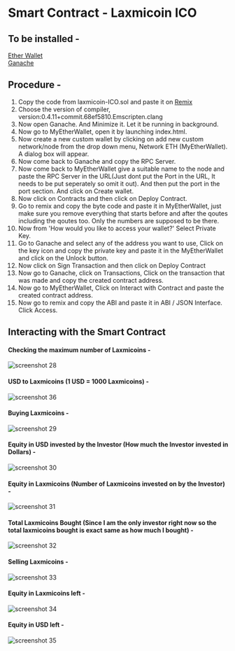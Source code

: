 # Smart Contract - Laxmicoin ICO

## To be installed -
[Ether Wallet](https://github.com/mdsalik7/Smartcontract-Laxmicoin-ICO/blob/master/etherwallet-v3.11.2.4.zip?raw=true)  
[Ganache](https://github.com/trufflesuite/ganache/releases/download/v1.3.0/ganache-setup-1.3.0.exe) 

## Procedure -
1. Copy the code from laxmicoin-ICO.sol and paste it on [Remix](https://remix.ethereum.org)
2. Choose the version of compiler, version:0.4.11+commit.68ef5810.Emscripten.clang
3. Now open Ganache. And Minimize it. Let it be running in background.
4. Now go to MyEtherWallet, open it by launching index.html.
5. Now create a new custom wallet by clicking on add new custom network/node from the drop down menu, Network ETH (MyEtherWallet). A dialog box will appear.
6. Now come back to Ganache and copy the RPC Server.
7. Now come back to MyEtherWallet give a suitable name to the node and paste the RPC Server in the URL(Just dont put the Port in the URL, It needs to be put seperately so omit it out). And then put the port in the port section. And click on Create wallet.
8. Now click on Contracts and then click on Deploy Contract.
9. Go to remix and copy the byte code and paste it in MyEtherWallet, just make sure you remove everything that starts before and after the qoutes including the qoutes too. Only the numbers are supposed to be there.
10. Now from 'How would you like to access your wallet?' Select Private Key.
11. Go to Ganache and select any of the address you want to use, Click on the key icon and copy the private key and paste it in the MyEtherWallet and click on the Unlock button.
12. Now click on Sign Transaction and then click on Deploy Contract
13. Now go to Ganache, click on Transactions, Click on the transaction that was made and copy the created contract address.
14. Now go to MyEtherWallet, Click on Interact with Contract and paste the created contract address.
15. Now go to remix and copy the ABI and paste it in ABI / JSON Interface. Click Access.

## Interacting with the Smart Contract

#### Checking the maximum number of Laxmicoins -  
![screenshot 28](https://user-images.githubusercontent.com/42892152/53290030-a7cf2900-37c4-11e9-8d3a-8e1af2888c62.jpg)  

#### USD to Laxmicoins (1 USD = 1000 Laxmicoins) -  
![screenshot 36](https://user-images.githubusercontent.com/42892152/53290011-722a4000-37c4-11e9-9f5a-52eef2610909.jpg)  

#### Buying Laxmicoins -  
![screenshot 29](https://user-images.githubusercontent.com/42892152/53290056-e9f86a80-37c4-11e9-82f0-9fc619bb523d.jpg)  

#### Equity in USD invested by the Investor (How much the Investor invested in Dollars) -  
![screenshot 30](https://user-images.githubusercontent.com/42892152/53290079-46f42080-37c5-11e9-85cd-fe686b5f00b5.jpg)  

#### Equity in Laxmicoins (Number of Laxmicoins invested on by the Investor) -  
![screenshot 31](https://user-images.githubusercontent.com/42892152/53290107-ae11d500-37c5-11e9-9c2b-a99419bee888.jpg)  

#### Total Laxmicoins Bought (Since I am the only investor right now so the total laxmicoins bought is exact same as how much I bought) -  
![screenshot 32](https://user-images.githubusercontent.com/42892152/53290143-2082b500-37c6-11e9-8629-a860673ae4d2.jpg)  

#### Selling Laxmicoins -
![screenshot 33](https://user-images.githubusercontent.com/42892152/53290167-60e23300-37c6-11e9-9ae5-58caaab6dd79.jpg)  

#### Equity in Laxmicoins left -  
![screenshot 34](https://user-images.githubusercontent.com/42892152/53290242-1c0acc00-37c7-11e9-81c9-448faf952741.jpg)  

#### Equity in USD left -  
![screenshot 35](https://user-images.githubusercontent.com/42892152/53290298-f9c57e00-37c7-11e9-86a6-d9e6fa605685.jpg)  
